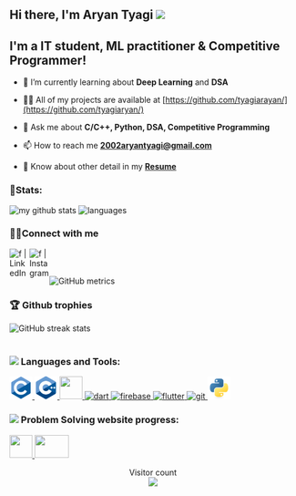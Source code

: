 ## Hi there, I'm Aryan Tyagi <img src="https://media.giphy.com/media/hvRJCLFzcasrR4ia7z/giphy.gif" width="25px">

## I'm a IT student, ML practitioner & Competitive Programmer!

- 🌱 I’m currently learning about **Deep Learning** and **DSA**

<!-- - 👯 I’m looking to collaborate on **Any Projects as per my skillset** -->

- 👨‍💻 All of my projects are available at [https://github.com/tyagiarayan/](https://github.com/tyagiaryan/)


- 💬 Ask me about **C/C++, Python, DSA, Competitive Programming**

- 📫 How to reach me **2002aryantyagi@gmail.com**

- 📄 Know about other detail in my **[Resume](https://bit.ly/Aryan_Tyagi_Resume)**

### 👦Stats:

<div align="left">
<!-- ![profile visit](https://komarev.com/ghpvc/?username=tyagiaryan) 
![Repos Badge](https://badges.pufler.dev/repos/tyagiaryan) -->

<p align="left">
<img src="https://github-readme-stats.vercel.app/api?username=tyagiaryan&show_icons=true&theme=buefy" alt="my github stats" width="420"/>&nbsp;<img src="https://github-readme-stats.vercel.app/api/top-langs/?username=tyagiaryan&layout=compact&theme=buefy" alt="languages" height="165">
</p>
</div>

### 👨‍💻Connect with me

[<img align="left" alt="f | LinkedIn" width="35px" src="https://cdn.jsdelivr.net/npm/simple-icons@v3/icons/linkedin.svg" />][linkedin]
[<img align="left" alt="f | Instagram" width="35px" src="https://cdn.jsdelivr.net/npm/simple-icons@v3/icons/instagram.svg" />][instagram]
<br />
<br />


![GitHub metrics](https://metrics.lecoq.io/ARYANTYAGIGOLU) <br>

### 🏆 Github trophies

![GitHub streak stats](https://github-readme-streak-stats.herokuapp.com/?user=tyagiaryan)  
<br />

### <img src="https://media.giphy.com/media/WUlplcMpOCEmTGBtBW/giphy.gif" width="50"> Languages and Tools:

<p align="left">
	<a href="https://www.cprogramming.com/" target="_blank">
		<img src="https://raw.githubusercontent.com/devicons/devicon/master/icons/c/c-original.svg" alt="c" width="40" height="40"/>
	</a>
	<a href="https://www.w3schools.com/cpp/" target="_blank">
		<img src="https://raw.githubusercontent.com/devicons/devicon/master/icons/cplusplus/cplusplus-original.svg" alt="cplusplus" width="40" height="40"/>
	</a>
	<a href="https://reactnative.dev/" target="_blank">
		<img src="https://upload.wikimedia.org/wikipedia/commons/a/a7/React-icon.svg" width="40" height="40"/>
	</a>
	<a href="https://dart.dev" target="_blank">
		<img src="https://www.vectorlogo.zone/logos/dartlang/dartlang-icon.svg" alt="dart" width="40" height="40"/>
	</a>
	<a href="https://firebase.google.com/" target="_blank">
		<img src="https://www.vectorlogo.zone/logos/firebase/firebase-icon.svg" alt="firebase" width="40" height="40"/>
	</a>
	<a href="https://flutter.dev" target="_blank">
		<img src="https://www.vectorlogo.zone/logos/flutterio/flutterio-icon.svg" alt="flutter" width="40" height="40"/>
	</a>
	<a href="https://git-scm.com/" target="_blank">
		<img src="https://www.vectorlogo.zone/logos/git-scm/git-scm-icon.svg" alt="git" width="40" height="40"/>
	</a>
	<a href="https://www.python.org" target="_blank">
		<img src="https://raw.githubusercontent.com/devicons/devicon/master/icons/python/python-original.svg" alt="python" width="40" height="40"/>
	</a>
</p>

### <img src="https://media.giphy.com/media/5h0piMX8ku0xj97W0t/giphy.gif" width="50"> Problem Solving website progress:

<p align="left">
	<a href="https://auth.geeksforgeeks.org/user/2002aryantyagi/practice" target="_blank">
		<img src="https://media.geeksforgeeks.org/wp-content/uploads/20210915115837/gfg3-300x300.png" width="40" height="40"/>
	</a>
	<a href="https://www.codechef.com/users/aryan_tyagi007" target="_blank">
		<img src="https://img.shields.io/badge/CodeChef-%23964B00.svg?style=for-the-badge&logo=CodeChef&logoColor=white" width="60" height="40"/>
	</a>
</p>

[instagram]: https://www.instagram.com/_aryan_tyagi_10
[linkedin]: https://www.linkedin.com/in/aryan-tyagi-9484ba202/

<p align="center"> 
  Visitor count<br>
  <img src="https://profile-counter.glitch.me/tyagiaryan/count.svg" />
</p>
